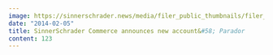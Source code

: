 ```yaml
---
image: https://sinnerschrader.news/media/filer_public_thumbnails/filer_public/08/12/08127128-42a1-480d-935d-835d2d7c2882/varfoldersdjk8pxf42x64d8fxslz8jcc8fc0000gnttmpiienyd__480x288_q85_crop_subsampling-2_upscale.jpg
date: "2014-02-05"
title: SinnerSchrader Commerce announces new account&#58; Parador
content: 123
---
```

